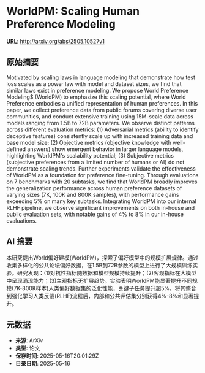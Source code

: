 # WorldPM: Scaling Human Preference Modeling

**URL**: http://arxiv.org/abs/2505.10527v1

## 原始摘要

Motivated by scaling laws in language modeling that demonstrate how test loss
scales as a power law with model and dataset sizes, we find that similar laws
exist in preference modeling. We propose World Preference Modeling$ (WorldPM)
to emphasize this scaling potential, where World Preference embodies a unified
representation of human preferences. In this paper, we collect preference data
from public forums covering diverse user communities, and conduct extensive
training using 15M-scale data across models ranging from 1.5B to 72B
parameters. We observe distinct patterns across different evaluation metrics:
(1) Adversarial metrics (ability to identify deceptive features) consistently
scale up with increased training data and base model size; (2) Objective
metrics (objective knowledge with well-defined answers) show emergent behavior
in larger language models, highlighting WorldPM's scalability potential; (3)
Subjective metrics (subjective preferences from a limited number of humans or
AI) do not demonstrate scaling trends. Further experiments validate the
effectiveness of WorldPM as a foundation for preference fine-tuning. Through
evaluations on 7 benchmarks with 20 subtasks, we find that WorldPM broadly
improves the generalization performance across human preference datasets of
varying sizes (7K, 100K and 800K samples), with performance gains exceeding 5%
on many key subtasks. Integrating WorldPM into our internal RLHF pipeline, we
observe significant improvements on both in-house and public evaluation sets,
with notable gains of 4% to 8% in our in-house evaluations.


## AI 摘要

本研究提出World偏好建模(WorldPM)，探索了偏好模型中的规模扩展规律。通过收集多样化的公共论坛偏好数据，在1.5B到72B参数的模型上进行了大规模训练实验。研究发现：(1)对抗性指标随数据和模型规模持续提升；(2)客观指标在大模型中呈现涌现能力；(3)主观指标无扩展趋势。实验表明WorldPM能显著提升不同规模(7K-800K样本)人类偏好数据集的泛化性能，关键子任务提升超5%。将其整合到强化学习人类反馈(RLHF)流程后，内部和公共评估集分别获得4%-8%和显著提升。

## 元数据

- **来源**: ArXiv
- **类型**: 论文
- **保存时间**: 2025-05-16T20:01:29Z
- **目录日期**: 2025-05-16
